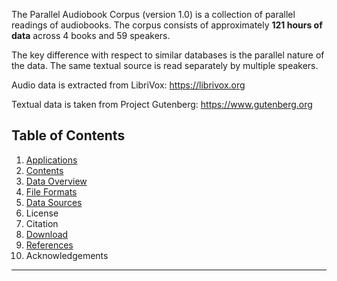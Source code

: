 The Parallel Audiobook Corpus (version 1.0) is a collection of parallel readings of audiobooks. The corpus consists of approximately **121 hours of data** across 4 books and 59 speakers.

The key difference with respect to similar databases is the parallel nature of the data. The same textual source is read separately by multiple speakers.

Audio data is extracted from LibriVox: https://librivox.org

Textual data is taken from Project Gutenberg: https://www.gutenberg.org

## Table of Contents

1. [Applications](doc/applications.md)
2. [Contents](doc/contents.md)
3. [Data Overview](doc/data-overview.md)
4. [File Formats](doc/file-formats.md)
5. [Data Sources](doc/data-sources.md)
6. License
7. Citation
8. [Download](doc/download.md)
9. [References](doc/references.md)
10. Acknowledgements

------







